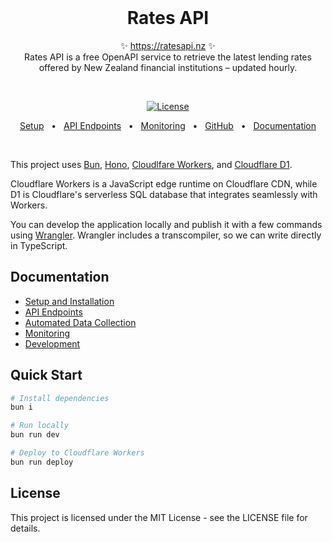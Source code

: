 <br />
<h1 align="center">
  Rates API
</h1>
<p align="center">
  ✨ <a href="https://ratesapi.nz">https://ratesapi.nz</a> ✨
  <br />
  Rates API is a free OpenAPI service to retrieve the latest lending rates offered by New Zealand financial institutions – updated hourly.
</p>
<br />

<p align="center">
  <a href="https://opensource.org/licenses/MIT" rel="nofollow"><img src="https://img.shields.io/github/license/decs/typeschema" alt="License"></a>
</p>
<p align="center">
  <a href="docs/setup.md">Setup</a>
  <span>&nbsp;&nbsp;•&nbsp;&nbsp;</span>
  <a href="docs/api-endpoints.md">API Endpoints</a>
  <span>&nbsp;&nbsp;•&nbsp;&nbsp;</span>
  <a href="docs/monitoring.md">Monitoring</a>
  <span>&nbsp;&nbsp;•&nbsp;&nbsp;</span>
  <a href="https://github.com/simonbetton/ratesapi.nz">GitHub</a>
  <span>&nbsp;&nbsp;•&nbsp;&nbsp;</span>
  <a href="https://docs.ratesapi.nz">Documentation</a>
</p>
<br />

This project uses [Bun](https://bun.sh/), [Hono](https://hono.dev/), [Cloudlfare Workers](https://workers.cloudflare.com/), and [Cloudflare D1](https://developers.cloudflare.com/d1/).

Cloudflare Workers is a JavaScript edge runtime on Cloudflare CDN, while D1 is Cloudflare's serverless SQL database that integrates seamlessly with Workers.

You can develop the application locally and publish it with a few commands using [Wrangler](https://developers.cloudflare.com/workers/wrangler/).
Wrangler includes a transcompiler, so we can write directly in TypeScript.

## Documentation

- [Setup and Installation](docs/setup.md)
- [API Endpoints](docs/api-endpoints.md)
- [Automated Data Collection](docs/data-collection.md)
- [Monitoring](docs/monitoring.md)
- [Development](docs/development.md)

## Quick Start

```zsh
# Install dependencies
bun i

# Run locally
bun run dev

# Deploy to Cloudflare Workers
bun run deploy
```

## License

This project is licensed under the MIT License - see the LICENSE file for details.